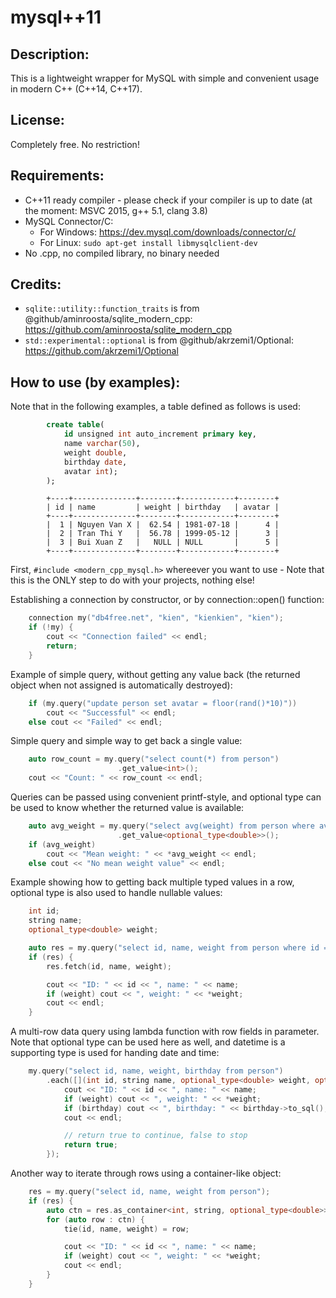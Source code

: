 # mysql++11

## Description:
This is a lightweight wrapper for MySQL with simple and convenient usage in modern C++ (C++14, C++17).

## License:
Completely free. No restriction!

## Requirements:
- C++11 ready compiler - please check if your compiler is up to date (at the moment: MSVC 2015, g++ 5.1, clang 3.8)
- MySQL Connector/C:
	+ For Windows: https://dev.mysql.com/downloads/connector/c/
	+ For Linux: `sudo apt-get install libmysqlclient-dev`
- No .cpp, no compiled library, no binary needed

## Credits:
- `sqlite::utility::function_traits` is from @github/aminroosta/sqlite_modern_cpp: https://github.com/aminroosta/sqlite_modern_cpp
- `std::experimental::optional` is from @github/akrzemi1/Optional: https://github.com/akrzemi1/Optional

## How to use (by examples):
Note that in the following examples, a table defined as follows is used:
```sql
		create table(
			id unsigned int auto_increment primary key,
			name varchar(50),
			weight double,
			birthday date,
			avatar int);
		);
```

```
		+----+--------------+--------+------------+--------+
		| id | name         | weight | birthday   | avatar |
		+----+--------------+--------+------------+--------+
		|  1 | Nguyen Van X |  62.54 | 1981-07-18 |      4 |
		|  2 | Tran Thi Y   |  56.78 | 1999-05-12 |      3 |
		|  3 | Bui Xuan Z   |   NULL | NULL       |      5 |
		+----+--------------+--------+------------+--------+
```
First, `#include <modern_cpp_mysql.h>` whereever you want to use - Note that this is the ONLY step to do with your projects, nothing else!

Establishing a connection by constructor, or by connection::open() function:
```cpp
	connection my("db4free.net", "kien", "kienkien", "kien");
	if (!my) {
		cout << "Connection failed" << endl;
		return;
	}
```
Example of simple query, without getting any value back (the returned object when not assigned is automatically destroyed):
```cpp
	if (my.query("update person set avatar = floor(rand()*10)"))
		cout << "Successful" << endl;
	else cout << "Failed" << endl;
```
Simple query and simple way to get back a single value:
```cpp
	auto row_count = my.query("select count(*) from person")
						.get_value<int>();
	cout << "Count: " << row_count << endl;
```

Queries can be passed using convenient printf-style, and optional type can be used to know whether the returned value is available:
```cpp
	auto avg_weight = my.query("select avg(weight) from person where avatar >= %d or weight <= %f", 2, 70.5)
						.get_value<optional_type<double>>();
	if (avg_weight)
		cout << "Mean weight: " << *avg_weight << endl;
	else cout << "No mean weight value" << endl;
```

Example showing how to getting back multiple typed values in a row, optional type is also used to handle nullable values:
```cpp
	int id;
	string name;
	optional_type<double> weight;

	auto res = my.query("select id, name, weight from person where id = %d", 3);
	if (res) {
		res.fetch(id, name, weight);

		cout << "ID: " << id << ", name: " << name;
		if (weight) cout << ", weight: " << *weight;
		cout << endl;
	}
```
A multi-row data query using lambda function with row fields in parameter. Note that optional type can be used here as well, and datetime is a supporting type is used for handing date and time:
```cpp
	my.query("select id, name, weight, birthday from person")
		.each([](int id, string name, optional_type<double> weight, optional_type<datetime> birthday) {
			cout << "ID: " << id << ", name: " << name;
			if (weight) cout << ", weight: " << *weight;
			if (birthday) cout << ", birthday: " << birthday->to_sql();
			cout << endl;

			// return true to continue, false to stop
			return true;
		});
```

Another way to iterate through rows using a container-like object:
```cpp
	res = my.query("select id, name, weight from person");
	if (res) {
		auto ctn = res.as_container<int, string, optional_type<double>>();
		for (auto row : ctn) {
			tie(id, name, weight) = row;

			cout << "ID: " << id << ", name: " << name;
			if (weight) cout << ", weight: " << *weight;
			cout << endl;
		}
	}
```
